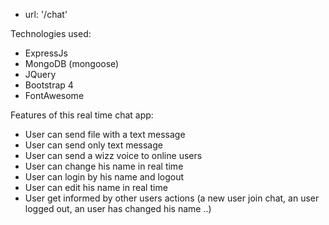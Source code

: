 - url: '/chat'

Technologies used:
  - ExpressJs
  - MongoDB (mongoose)
  - JQuery
  - Bootstrap 4
  - FontAwesome

Features of this real time chat app:
  - User can send file with a text message
  - User can send only text message
  - User can send a wizz voice to online users
  - User can change his name in real time
  - User can login by his name and logout
  - User can edit his name in real time
  - User get informed by other users actions (a new user join chat, an user logged out, an user has changed his name ..)
  
  
